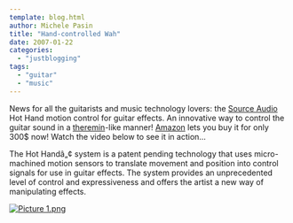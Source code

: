 ```yaml
---
template: blog.html
author: Michele Pasin
title: "Hand-controlled Wah"
date: 2007-01-22
categories: 
  - "justblogging"
tags: 
  - "guitar"
  - "music"
---
```


News for all the guitarists and music technology lovers: the [Source Audio](http://www.sourceaudio.net/index.php) Hot Hand motion control for guitar effects. An innovative way to control the guitar sound in a [theremin](http://en.wikipedia.org/wiki/Theremin)\-like manner! [Amazon](http://www.amazon.com/s.html/103-5983998-7207802?ie=UTF8&node=11965861&brand=SourceAudio) lets you buy it for only 300$ now! Watch the video below to see it in action...

The Hot Handâ„¢ system is a patent pending technology that uses micro-machined motion sensors to translate movement and position into control signals for use in guitar effects. The system provides an unprecedented level of control and expressiveness and offers the artist a new way of manipulating effects.

[![Picture 1.png](/img/Picture%201.png)](http://www.sourceaudio.net/videos/video_hh-jam.php)

